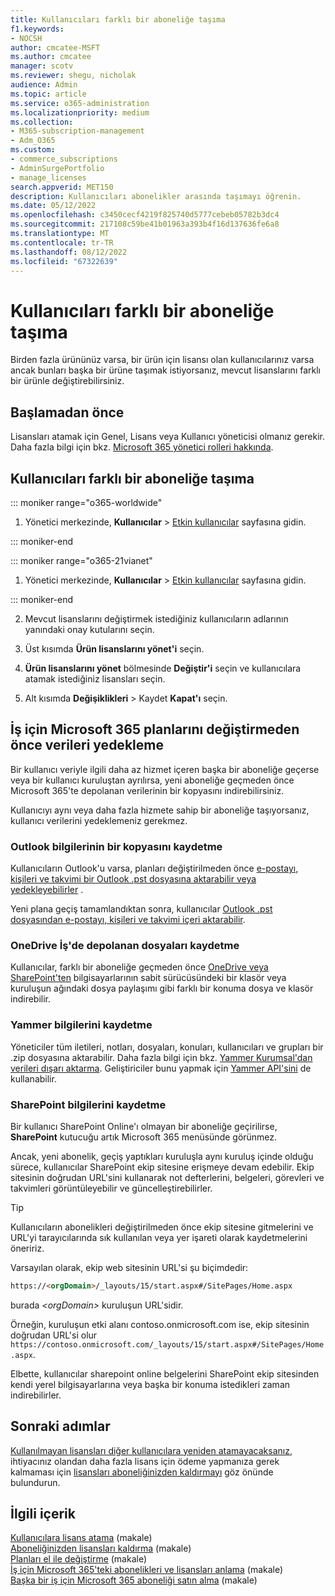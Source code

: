 ```yaml
---
title: Kullanıcıları farklı bir aboneliğe taşıma
f1.keywords:
- NOCSH
author: cmcatee-MSFT
ms.author: cmcatee
manager: scotv
ms.reviewer: shegu, nicholak
audience: Admin
ms.topic: article
ms.service: o365-administration
ms.localizationpriority: medium
ms.collection:
- M365-subscription-management
- Adm_O365
ms.custom:
- commerce_subscriptions
- AdminSurgePortfolio
- manage_licenses
search.appverid: MET150
description: Kullanıcıları abonelikler arasında taşımayı öğrenin.
ms.date: 05/12/2022
ms.openlocfilehash: c3450cecf4219f825740d5777cebeb05782b3dc4
ms.sourcegitcommit: 217108c59be41b01963a393b4f16d137636fe6a8
ms.translationtype: MT
ms.contentlocale: tr-TR
ms.lasthandoff: 08/12/2022
ms.locfileid: "67322639"
---
```

# <a name="move-users-to-a-different-subscription"></a>Kullanıcıları farklı bir aboneliğe taşıma

Birden fazla ürününüz varsa, bir ürün için lisansı olan kullanıcılarınız varsa ancak bunları başka bir ürüne taşımak istiyorsanız, mevcut lisanslarını farklı bir ürünle değiştirebilirsiniz.

## <a name="before-you-begin"></a>Başlamadan önce

Lisansları atamak için Genel, Lisans veya Kullanıcı yöneticisi olmanız gerekir. Daha fazla bilgi için bkz. [Microsoft 365 yönetici rolleri hakkında](../../admin/add-users/about-admin-roles.md).

## <a name="move-users-to-a-different-subscription"></a>Kullanıcıları farklı bir aboneliğe taşıma

::: moniker range="o365-worldwide"

1. Yönetici merkezinde, **Kullanıcılar** \> <a href="https://go.microsoft.com/fwlink/p/?linkid=834822" target="_blank">Etkin kullanıcılar</a> sayfasına gidin.

::: moniker-end

::: moniker range="o365-21vianet"

 1. Yönetici merkezinde, **Kullanıcılar** \> <a href="https://go.microsoft.com/fwlink/p/?linkid=850628" target="_blank">Etkin kullanıcılar</a> sayfasına gidin.

::: moniker-end

2. Mevcut lisanslarını değiştirmek istediğiniz kullanıcıların adlarının yanındaki onay kutularını seçin.

3. Üst kısımda **Ürün lisanslarını yönet'i** seçin.

4. **Ürün lisanslarını yönet** bölmesinde **Değiştir'i** seçin ve kullanıcılara atamak istediğiniz lisansları seçin.

5. Alt kısımda **Değişiklikleri** \> Kaydet **Kapat'ı** seçin.

## <a name="back-up-data-before-switching-microsoft-365-for-business-plans"></a>İş için Microsoft 365 planlarını değiştirmeden önce verileri yedekleme

Bir kullanıcı veriyle ilgili daha az hizmet içeren başka bir aboneliğe geçerse veya bir kullanıcı kuruluştan ayrılırsa, yeni aboneliğe geçmeden önce Microsoft 365'te depolanan verilerinin bir kopyasını indirebilirsiniz.

Kullanıcıyı aynı veya daha fazla hizmete sahip bir aboneliğe taşıyorsanız, kullanıcı verilerini yedeklemeniz gerekmez.
  
### <a name="save-a-copy-of-outlook-information"></a>Outlook bilgilerinin bir kopyasını kaydetme

Kullanıcıların Outlook'u varsa, planları değiştirilmeden önce [e-postayı, kişileri ve takvimi bir Outlook .pst dosyasına aktarabilir veya yedekleyebilirler](https://support.microsoft.com/office/14252b52-3075-4e9b-be4e-ff9ef1068f91) .
  
Yeni plana geçiş tamamlandıktan sonra, kullanıcılar [Outlook .pst dosyasından e-postayı, kişileri ve takvimi içeri aktarabilir](https://support.microsoft.com/office/431a8e9a-f99f-4d5f-ae48-ded54b3440ac).
  
### <a name="save-files-stored-in-onedrive-for-business"></a>OneDrive İş'de depolanan dosyaları kaydetme

Kullanıcılar, farklı bir aboneliğe geçmeden önce [OneDrive veya SharePoint'ten](https://support.microsoft.com/office/5c7397b7-19c7-4893-84fe-d02e8fa5df05) bilgisayarlarının sabit sürücüsündeki bir klasör veya kuruluşun ağındaki dosya paylaşımı gibi farklı bir konuma dosya ve klasör indirebilir.
  
### <a name="save-yammer-information"></a>Yammer bilgilerini kaydetme

Yöneticiler tüm iletileri, notları, dosyaları, konuları, kullanıcıları ve grupları bir .zip dosyasına aktarabilir. Daha fazla bilgi için bkz. [Yammer Kurumsal'dan verileri dışarı aktarma](/yammer/manage-security-and-compliance/export-yammer-enterprise-data). Geliştiriciler bunu yapmak için [Yammer API'sini](https://go.microsoft.com/fwlink/p/?linkid=842495) de kullanabilir.
  
### <a name="how-to-save-sharepoint-information"></a>SharePoint bilgilerini kaydetme

Bir kullanıcı SharePoint Online'ı olmayan bir aboneliğe geçirilirse, **SharePoint** kutucuğu artık Microsoft 365 menüsünde görünmez.
  
Ancak, yeni abonelik, geçiş yaptıkları kuruluşla aynı kuruluş içinde olduğu sürece, kullanıcılar SharePoint ekip sitesine erişmeye devam edebilir. Ekip sitesinin doğrudan URL'sini kullanarak not defterlerini, belgeleri, görevleri ve takvimleri görüntüleyebilir ve güncelleştirebilirler.
  
> [!TIP]
> Kullanıcıların abonelikleri değiştirilmeden önce ekip sitesine gitmelerini ve URL'yi tarayıcılarında sık kullanılan veya yer işareti olarak kaydetmelerini öneririz.
  
Varsayılan olarak, ekip web sitesinin URL'si şu biçimdedir:
  
```html
https://<orgDomain>/_layouts/15/start.aspx#/SitePages/Home.aspx
```

burada  _\<orgDomain\>_ kuruluşun URL'sidir.
  
Örneğin, kuruluşun etki alanı contoso.onmicrosoft.com ise, ekip sitesinin doğrudan URL'si olur `https://contoso.onmicrosoft.com/_layouts/15/start.aspx#/SitePages/Home.aspx`.
  
Elbette, kullanıcılar sharepoint online belgelerini SharePoint ekip sitesinden kendi yerel bilgisayarlarına veya başka bir konuma istedikleri zaman indirebilirler.

## <a name="next-steps"></a>Sonraki adımlar

[Kullanılmayan lisansları diğer kullanıcılara yeniden atamayacaksanız](../../managed-desktop/get-started/assign-licenses.md), ihtiyacınız olandan daha fazla lisans için ödeme yapmanıza gerek kalmaması için [lisansları aboneliğinizden kaldırmayı](../../commerce/licenses/buy-licenses.md) göz önünde bulundurun.

## <a name="related-content"></a>İlgili içerik

[Kullanıcılara lisans atama](../../admin/manage/assign-licenses-to-users.md) (makale)\
[Aboneliğinizden lisansları kaldırma](../licenses/buy-licenses.md) (makale)\
[Planları el ile değiştirme](change-plans-manually.md) (makale)\
[İş için Microsoft 365'teki abonelikleri ve lisansları anlama](../licenses/subscriptions-and-licenses.md) (makale)\
[Başka bir iş için Microsoft 365 aboneliği satın alma](../try-or-buy-microsoft-365.md) (makale)

